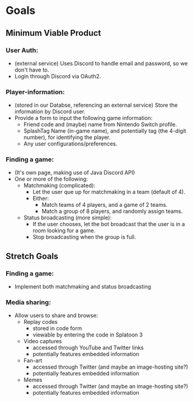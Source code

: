 # Goals

## Minimum Viable Product

### User Auth:
- (external service) Uses Discord to handle email and password, so we don't have to.
- Login through Discord via OAuth2.

### Player-information:
- (stored in our Databse, referencing an external service) Store the information by Discord user.
- Provide a form to input the following game information:
  - Friend code and (maybe) name from Nintendo Switch profile.
  - SplashTag Name (in-game name), and potentially tag (the 4-digit number), for identifying the player.
  - Any user configurations/preferences.

### Finding a game:
- (It's own page, making use of Java Discord API)
- One or more of the following:
  - Matchmaking (complicated):
    - Let the user que up for matchmaking in a team (default of 4).
    - Either:
      - Match teams of 4 players, and a game of 2 teams.
      - Match a group of 8 players, and randomly assign teams.
  - Status broadcasting (more simple):
    - If the user chooses, let the bot broadcast that the user is in a room looking for a game.
    - Stop broadcasting when the group is full.

## Stretch Goals
### Finding a game:
- Implement both matchmaking and status broadcasting

### Media sharing:
- Allow users to share and browse:
  - Replay codes
    - stored in code form
    - viewable by entering the code in Splatoon 3
  - Video captures
    - accessed through YouTube and Twitter links
    - potentially features embedded information
  - Fan-art
    - accessed through Twitter (and maybe an image-hosting site?)
    - potentially features embedded information
  - Memes
    - accessed through Twitter (and maybe an image-hosting site?)
    - potentially features embedded information